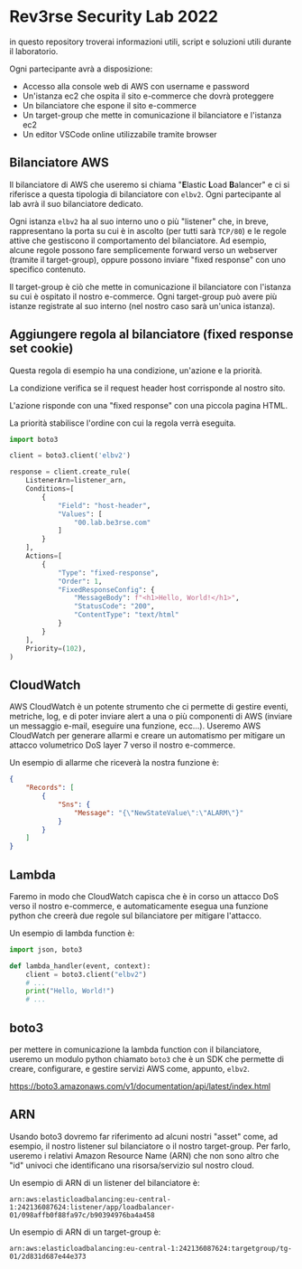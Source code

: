 # Rev3rse Security Lab 2022

in questo repository troverai informazioni utili, script e soluzioni utili durante il laboratorio.

Ogni partecipante avrà a disposizione:
- Accesso alla console web di AWS con username e password
- Un'istanza ec2 che ospita il sito e-commerce che dovrà proteggere
- Un bilanciatore che espone il sito e-commerce
- Un target-group che mette in comunicazione il bilanciatore e l'istanza ec2
- Un editor VSCode online utilizzabile tramite browser

## Bilanciatore AWS

Il bilanciatore di AWS che useremo si chiama "**E**lastic **L**oad **B**alancer" e ci si riferisce a questa tipologia di bilanciatore con `elbv2`. Ogni partecipante al lab avrà il suo bilanciatore dedicato.

Ogni istanza `elbv2` ha al suo interno uno o più "listener" che, in breve, rappresentano la porta su cui è in ascolto (per tutti sarà `TCP/80`) e le regole attive che gestiscono il comportamento del bilanciatore. Ad esempio, alcune regole possono fare semplicemente forward verso un webserver (tramite il target-group), oppure possono inviare "fixed response" con uno specifico contenuto.

Il target-group è ciò che mette in comunicazione il bilanciatore con l'istanza su cui è ospitato il nostro e-commerce. Ogni target-group può avere più istanze registrate al suo interno (nel nostro caso sarà un'unica istanza).

## Aggiungere regola al bilanciatore (fixed response set cookie)

Questa regola di esempio ha una condizione, un'azione e la priorità.

La condizione verifica se il request header host corrisponde al nostro sito.

L'azione risponde con una "fixed response" con una piccola pagina HTML.

La priorità stabilisce l'ordine con cui la regola verrà eseguita.

```python
import boto3

client = boto3.client('elbv2')

response = client.create_rule(
    ListenerArn=listener_arn,
    Conditions=[
        {
            "Field": "host-header",
            "Values": [
                "00.lab.be3rse.com"
            ]
        }
    ],
    Actions=[
        {
            "Type": "fixed-response",
            "Order": 1,
            "FixedResponseConfig": {
                "MessageBody": f"<h1>Hello, World!</h1>",
                "StatusCode": "200",
                "ContentType": "text/html"
            }
        }
    ],
    Priority=(102),
)
```

## CloudWatch

AWS CloudWatch è un potente strumento che ci permette di gestire eventi, metriche, log, e di poter inviare alert a una o più componenti di AWS (inviare un messaggio e-mail, eseguire una funzione, ecc...). Useremo AWS CloudWatch per generare allarmi e creare un automatismo per mitigare un attacco volumetrico DoS layer 7 verso il nostro e-commerce.

Un esempio di allarme che riceverà la nostra funzione è:
```json
{
    "Records": [
        {
            "Sns": {
                "Message": "{\"NewStateValue\":\"ALARM\"}"
            }
        }
    ]
}
```

## Lambda

Faremo in modo che CloudWatch capisca che è in corso un attacco DoS verso il nostro e-commerce, e automaticamente esegua una funzione python che creerà due regole sul bilanciatore per mitigare l'attacco.

Un esempio di lambda function è:

```python
import json, boto3

def lambda_handler(event, context):
    client = boto3.client("elbv2")
    # ...
    print("Hello, World!")
    # ...
```

## boto3

per mettere in comunicazione la lambda function con il bilanciatore, useremo un modulo python chiamato `boto3` che è un SDK che permette di creare, configurare, e gestire servizi AWS come, appunto, `elbv2`.

https://boto3.amazonaws.com/v1/documentation/api/latest/index.html

## ARN

Usando boto3 dovremo far riferimento ad alcuni nostri "asset" come, ad esempio, il nostro listener sul bilanciatore o il nostro target-group. Per farlo, useremo i relativi Amazon Resource Name (ARN) che non sono altro che "id" univoci che identificano una risorsa/servizio sul nostro cloud.

Un esempio di ARN di un listener del bilanciatore è:
```
arn:aws:elasticloadbalancing:eu-central-1:242136087624:listener/app/loadbalancer-01/098affb0f88fa97c/b90394976ba4a458
```

Un esempio di ARN di un target-group è:
```
arn:aws:elasticloadbalancing:eu-central-1:242136087624:targetgroup/tg-01/2d831d687e44e373
```